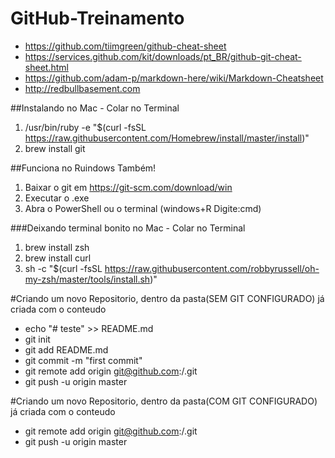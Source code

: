 # GitHub-Treinamento
* https://github.com/tiimgreen/github-cheat-sheet
* https://services.github.com/kit/downloads/pt_BR/github-git-cheat-sheet.html
* https://github.com/adam-p/markdown-here/wiki/Markdown-Cheatsheet
* http://redbullbasement.com

##Instalando no Mac - Colar no Terminal
1. /usr/bin/ruby -e "$(curl -fsSL https://raw.githubusercontent.com/Homebrew/install/master/install)"
2. brew install git

##Funciona no Ruindows Também!
1. Baixar o git em https://git-scm.com/download/win
2. Executar o .exe
3. Abra o PowerShell ou o terminal (windows+R Digite:cmd)
 

###Deixando terminal bonito no Mac - Colar no Terminal
1. brew install zsh
2. brew install curl
3. sh -c "$(curl -fsSL https://raw.githubusercontent.com/robbyrussell/oh-my-zsh/master/tools/install.sh)"

#Criando um novo Repositorio, dentro da pasta(SEM GIT CONFIGURADO) já criada com o conteudo
- echo "# teste" >> README.md
- git init
- git add README.md
- git commit -m "first commit"
- git remote add origin git@github.com:<USER>/<REPO>.git
- git push -u origin master

#Criando um novo Repositorio, dentro da pasta(COM GIT CONFIGURADO) já criada com o conteudo
- git remote add origin git@github.com:<USER>/<REPO>.git
- git push -u origin master
